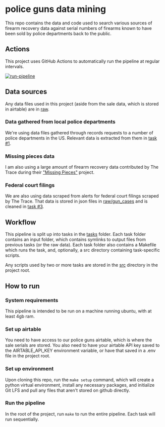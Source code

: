 # police guns data mining

This repo contains the data and code used to search various sources of firearm recovery data against serial numbers of firearms known to have been sold by police departments back to the public.

## Actions

This project uses GitHub Actions to automatically run the pipeline at regular intervals.

[![run-pipeline](https://github.com/CBS-Innovation-Lab/police-guns-data/actions/workflows/run-pipeline.yml/badge.svg)](https://github.com/CBS-Innovation-Lab/police-guns-data/actions/workflows/run-pipeline.yml)

## Data sources

Any data files used in this project (aside from the sale data, which is stored in airtable) are in [raw](raw/).

### Data gathered from local police departments

We're using data files gathered through records requests to a number of police departments in the US. Relevant data is extracted from them in [task #1](tasks/1-extract-serials).

### Missing pieces data

I am also using a large amount of firearm recovery data contributed by The Trace during their ["Missing Pieces"](https://www.thetrace.org/missing-pieces-data/) project.

### Federal court filings

We are also using data scraped from alerts for federal court filings scraped by The Trace. That data is stored in json files in [raw/gun_cases](raw/gun_cases/) and is cleaned in [task #3](tasks/3-merge-gun-cases).

## Workflow

This pipeline is split up into tasks in the [tasks](tasks/) folder. Each task folder contains an input folder, which contains symlinks to output files from previous tasks (or the raw data). Each task folder also contains a Makefile which runs the task, and, optionally, a src directory containing task-specific scripts. 

Any scripts used by two or more tasks are stored in the [src](src/) directory in the project root. 

## How to run

### System requirements

This pipeline is intended to be run on a machine running ubuntu, with at least 4gb ram.

### Set up airtable

You need to have access to our police guns airtable, which is where the sale serials are stored. You also need to have your airtable API key saved to the AIRTABLE_API_KEY environment variable, or have that saved in a .env file in the project root.

### Set up environment

Upon cloning this repo, run the `make setup` command, which will create a python virtual environment, install any necessary packages, and initialize Git LFS and pull any files that aren't stored on github directly. 

### Run the pipeline

In the root of the project, run `make` to run the entire pipeline. Each task will run sequentially.
